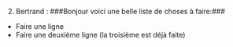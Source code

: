 








2. Bertrand :
###Bonjour voici une belle liste de choses à faire:###
* Faire une ligne
* Faire une deuxième ligne (la troisième est déjà faite)
